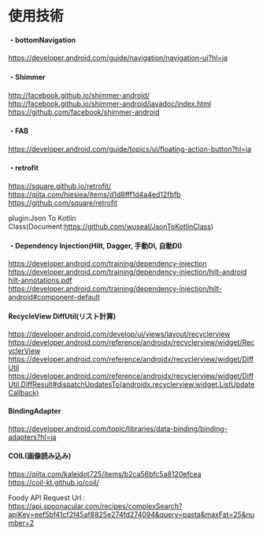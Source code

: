# 使用技術

#### ・bottomNavigation
  https://developer.android.com/guide/navigation/navigation-ui?hl=ja
  
#### ・Shimmer
  http://facebook.github.io/shimmer-android/<br>
  http://facebook.github.io/shimmer-android/javadoc/index.html<br>
  https://github.com/facebook/shimmer-android<br>
         
#### ・FAB
  https://developer.android.com/guide/topics/ui/floating-action-button?hl=ja
  
#### ・retrofit
  https://square.github.io/retrofit/<br>
  https://qiita.com/hiesiea/items/d1d8fff1d4a4ed12fbfb<br>
  https://github.com/square/retrofit<br>
  
  plugin:Json To Kotlin Class(Document:https://github.com/wuseal/JsonToKotlinClass)<br>
  
#### ・Dependency Injection(Hilt, Dagger, 手動DI, 自動DI)
  https://developer.android.com/training/dependency-injection<br>
  https://developer.android.com/training/dependency-injection/hilt-android<br>
  [hilt-annotations.pdf](https://github.com/satoyu19/Foody/files/9542981/hilt-annotations.pdf)<br>
  https://developer.android.com/training/dependency-injection/hilt-android#component-default<br>

#### RecycleView DiffUtil(リスト計算)
https://developer.android.com/develop/ui/views/layout/recyclerview<br>
https://developer.android.com/reference/androidx/recyclerview/widget/RecyclerView<br>
https://developer.android.com/reference/androidx/recyclerview/widget/DiffUtil<br>  https://developer.android.com/reference/androidx/recyclerview/widget/DiffUtil.DiffResult#dispatchUpdatesTo(androidx.recyclerview.widget.ListUpdateCallback)<br>

#### BindingAdapter
https://developer.android.com/topic/libraries/data-binding/binding-adapters?hl=ja<br>

#### COIL(画像読み込み)
https://qiita.com/kaleidot725/items/b2ca56bfc5a8120efcea<br>
https://coil-kt.github.io/coil/<br>


Foody API Request Url : https://api.spoonacular.com/recipes/complexSearch?apiKey=eef5bf41cf2f45af8825e274fd274094&query=pasta&maxFat=25&number=2<br>
